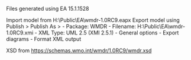 Files generated using EA 15.1.1528

Import model from H:\Public\EA\wmdr-1.0RC9.eapx
Export model using Publish > Publish As > 
	- Package: WMDR 
	- Filename: H:\Public\EA\wmdr-1.0RC9.xmi
	- XML Type: UML 2.5 (XMI 2.5.1)
	- General options
		- Export diagrams
		- Format XML output

XSD from https://schemas.wmo.int/wmdr/1.0RC9/wmdr.xsd
